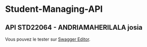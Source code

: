 # Student-Managing-API
## <span style="yellow">API</span> **STD22064** - ANDRIAMAHERILALA josia 

Vous pouvez le tester sur [Swagger Editor](https://editor.swagger.io/).

